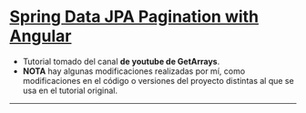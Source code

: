 # [Spring Data JPA Pagination with Angular](https://www.youtube.com/watch?v=JNxWZXOsU0w)

- Tutorial tomado del canal **de youtube de GetArrays**.
- **NOTA** hay algunas modificaciones realizadas por mí, como modificaciones en el código o versiones del proyecto
  distintas al que se usa en el tutorial original.

---